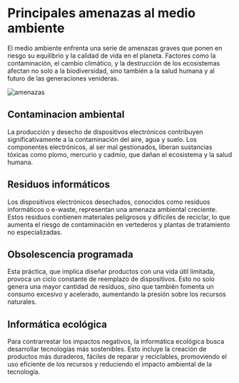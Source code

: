 # Principales amenazas al medio ambiente

El medio ambiente enfrenta una serie de amenazas graves que ponen en riesgo su equilibrio y la calidad de vida en el planeta. 
Factores como la contaminación, el cambio climático, y la destrucción de los ecosistemas afectan no solo a la biodiversidad, sino también a la salud humana y al futuro de las generaciones venideras.

![amenazas](img/amenazas.jpg)

## Contaminacion ambiental

La producción y desecho de dispositivos electrónicos contribuyen significativamente a la contaminación del aire, agua y suelo. 
Los componentes electrónicos, al ser mal gestionados, liberan sustancias tóxicas como plomo, mercurio y cadmio, que dañan el ecosistema y la salud humana.

## Residuos informáticos

Los dispositivos electrónicos desechados, conocidos como residuos informáticos o e-waste, representan una amenaza ambiental creciente. 
Estos residuos contienen materiales peligrosos y difíciles de reciclar, lo que aumenta el riesgo de contaminación en vertederos y plantas de tratamiento no especializadas.

## Obsolescencia programada

Esta práctica, que implica diseñar productos con una vida útil limitada, provoca un ciclo constante de reemplazo de dispositivos. 
Esto no solo genera una mayor cantidad de residuos, sino que también fomenta un consumo excesivo y acelerado, aumentando la presión sobre los recursos naturales.

## Informática ecológica

Para contrarrestar los impactos negativos, la informática ecológica busca desarrollar tecnologías más sostenibles.
Esto incluye la creación de productos más duraderos, fáciles de reparar y reciclables, promoviendo el uso eficiente de los recursos y reduciendo el impacto ambiental de la tecnología.

